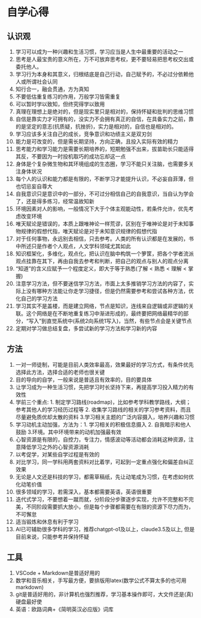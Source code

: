 # 自学心得

## 认识观

1. 学习可以成为一种兴趣和生活习惯，学习应当是人生中最重要的活动之一
2. 思考是人最宝贵的意义所在，万不可放弃思考权，更不要轻易把思考权交出或委托他人。
3. 学习行为本身和其意义，归根结底是自己行动，自己赋予的，不必过分依赖他人或所谓社会认同
4. 知行合一，融会贯通，方为真知
5. 不要低估重复练习的作用，万般学习皆需重复
6. 可以暂时学以致知，但终究得学以致用
7. 真理在理想上是绝对的，但是现实里只是相对的，保持怀疑和批判的思维习惯
8. 自信是靠实力才可拥有的，没实力不会拥有真正的自信，在具备实力之前，靠的是坚定的意志(抗质疑，抗挫折)，实力是相对的，自信也是相对的。
9. 学习应该多关注自己的成长，竞争意识和功绩主义是双刃剑
10. 能力是可改变的，但是需长期坚持，方向正确，且投入实际有效的精力
11. 思考能力和学习能力是需要长期培养的，短期勉强不出来，拔苗助长只能适得其反，不要因为一时投机取巧的成功忘却这一点
12. 身体是个复杂微生物和其环境组成的生态圈，学习不能只关注脑，也需要多关注身体状况
13. 每个人的认识和能力都是有限的，不断学习才能提升认识，不必妄自菲薄，但也切忌妄自尊大
14. 自我意识只是意识中的一部分，不可过分相信自己的自我意识，当自认为学会了，还是得多练习，经常温故知新
15. 环境因素对人的影响，一般情况下大于个体主观能动性，若条件允许，优先考虑改变环境
16. 唯天赋论是错误的，本质上跟唯神论一样荒谬，区别在于唯神论是对于未知事物规律的假想代指，唯天赋论是对于未知意识规律的假想代指
17. 对于任何事物，永远别去相信，只去参考。人类的所有认识都是在发展的，书中所述只是作者个人观点，人文学科领域尤其如此
18. 知识框架化，多维化，观点化，把认识在脑中构筑一个箩筐，把各个学者流派观点挂靠在其下，再由自我去参考和判断，把自己的观点与别人的观点分离
19. “知道”的含义应赋予一个程度定义，即大于等于熟悉(了解 < 熟悉 < 理解 < 掌握)
20. 注意学习方法，但不要迷信学习方法，市面上太多推销学习方法的内容了，实际上没有哪种方法能让你走学习捷径，但是仍然需要参考和尝试各种方法，优化自己的学习方法
21. 学习其实不是盖楼，而是建立网络，节点是知识，连线来自逻辑或非逻辑的关联。这个网络是在不断地重复练习中渐进形成的，最终要把网络最精华的部分，“写入”到直觉系统中(系统2向系统1写入)，当然，有些节点会是关键节点
22. 定期对学习做总结复盘，多尝试新的学习方法和学习新的内容

## 方法

1. 一对一师徒制，可能是目前人类效率最高，效果最好的学习方式，有条件优先选择此方法，选择合适的老师也很关键
2. 目的导向的自学，一般来说是普适且有效率的，目的要具体
3. 让学习成为一种生活习惯，先把学习时长坚持下来，再提高学习投入精力的有效性
4. 学前三个重点: 1. 制定学习路线(roadmap)，比如参考学科教学路线，大纲；参考其他人的学习经历过程等 2. 收集学习路线的相关的学习参考资料，而且尽量避免质优却太散的资料 3.学习相关主题的广泛内容摄入，培养兴趣和习惯
5. 学习动机主动加强，方法为：1. 学习相关的积极信息摄入 2. 自我暗示和他人鼓励 3.环境。其中环境带来的动机加强最有效
6. 心智资源是有限的，自控力，专注力，情感波动等活动都会消耗这种资源，注意降低学习之外的心智资源消耗
7. 以考促学，对某些自学过程是有效的
8. 对比学习，同一学科用两套资料对比着学，可起到一定重点强化和偏差自纠正效果
9. 无论是人文还是科技的学习，都需草稿纸，先让动笔成为习惯，在考虑如何优化动笔价值
10. 很多领域的学习，若需深入，基本都需要英语，英语很重要
11. 迭代式学习，不要想着一蹴而就，分阶段分步骤逐步实现，允许不完整和不完美，不同阶段需要抓大放小，但是每个步骤都需要在有限的资源下尽力而为，不可懈怠
12. 适当锻炼和休息有利于学习
13. AI已可辅助很多学科的学习，推荐chatgpt-o1及以上，claude3.5及以上, 但是目前来说，只能参考并保持怀疑

## 工具

1. VSCode + Markdown是普适好用的
2. 数学和音乐相关，手写最方便，要排版用latex(数学公式不算太多的也可用markdown)
3. git是普适好用的，非计算机也强烈推荐，学习基本操作即可，大文件还是(真)硬盘最好使
4. 英语：欧路词典+《简明英汉必应版》词库
